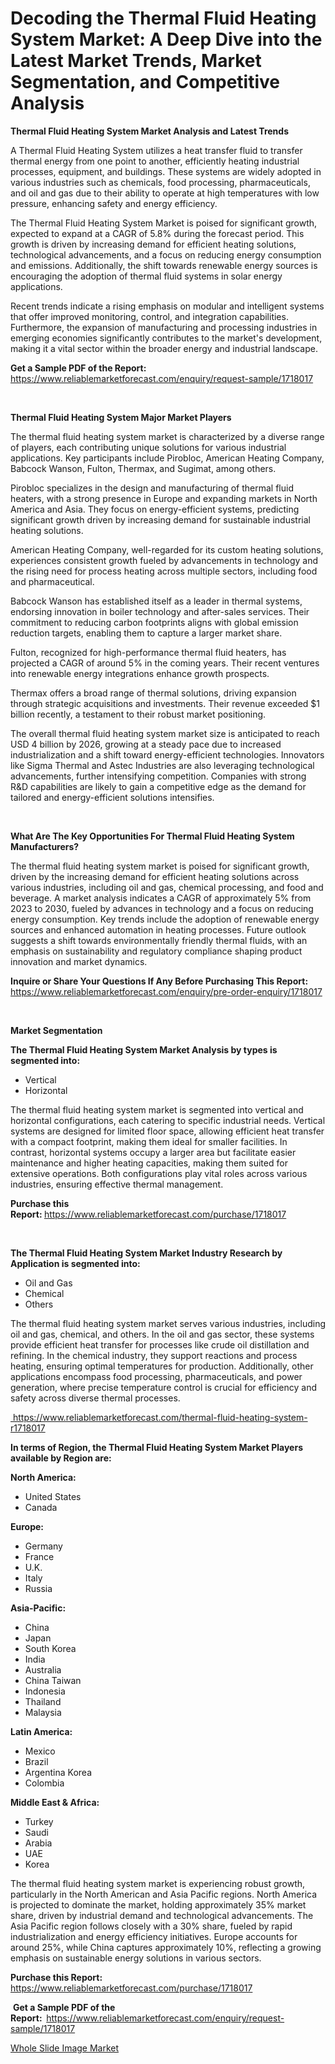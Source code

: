 <p><h1>Decoding the Thermal Fluid Heating System Market: A Deep Dive into the Latest Market Trends, Market Segmentation, and Competitive Analysis</h1></p><p><strong>Thermal Fluid Heating System Market Analysis and Latest Trends</strong></p>
<p><p>A Thermal Fluid Heating System utilizes a heat transfer fluid to transfer thermal energy from one point to another, efficiently heating industrial processes, equipment, and buildings. These systems are widely adopted in various industries such as chemicals, food processing, pharmaceuticals, and oil and gas due to their ability to operate at high temperatures with low pressure, enhancing safety and energy efficiency.</p><p>The Thermal Fluid Heating System Market is poised for significant growth, expected to expand at a CAGR of 5.8% during the forecast period. This growth is driven by increasing demand for efficient heating solutions, technological advancements, and a focus on reducing energy consumption and emissions. Additionally, the shift towards renewable energy sources is encouraging the adoption of thermal fluid systems in solar energy applications. </p><p>Recent trends indicate a rising emphasis on modular and intelligent systems that offer improved monitoring, control, and integration capabilities. Furthermore, the expansion of manufacturing and processing industries in emerging economies significantly contributes to the market's development, making it a vital sector within the broader energy and industrial landscape.</p></p>
<p><strong>Get a Sample PDF of the Report:&nbsp;</strong> <a href="https://www.reliablemarketforecast.com/enquiry/request-sample/1718017?utm_campaign=3203&utm_medium=2&utm_source=Github&utm_content=ia&utm_term=10042025&utm_id=thermal-fluid-heating-system">https://www.reliablemarketforecast.com/enquiry/request-sample/1718017</a></p>
<p>&nbsp;</p>
<p><strong>Thermal Fluid Heating System Major Market Players</strong></p>
<p><p>The thermal fluid heating system market is characterized by a diverse range of players, each contributing unique solutions for various industrial applications. Key participants include Pirobloc, American Heating Company, Babcock Wanson, Fulton, Thermax, and Sugimat, among others. </p><p>Pirobloc specializes in the design and manufacturing of thermal fluid heaters, with a strong presence in Europe and expanding markets in North America and Asia. They focus on energy-efficient systems, predicting significant growth driven by increasing demand for sustainable industrial heating solutions.</p><p>American Heating Company, well-regarded for its custom heating solutions, experiences consistent growth fueled by advancements in technology and the rising need for process heating across multiple sectors, including food and pharmaceutical.</p><p>Babcock Wanson has established itself as a leader in thermal systems, endorsing innovation in boiler technology and after-sales services. Their commitment to reducing carbon footprints aligns with global emission reduction targets, enabling them to capture a larger market share.</p><p>Fulton, recognized for high-performance thermal fluid heaters, has projected a CAGR of around 5% in the coming years. Their recent ventures into renewable energy integrations enhance growth prospects.</p><p>Thermax offers a broad range of thermal solutions, driving expansion through strategic acquisitions and investments. Their revenue exceeded $1 billion recently, a testament to their robust market positioning.</p><p>The overall thermal fluid heating system market size is anticipated to reach USD 4 billion by 2026, growing at a steady pace due to increased industrialization and a shift toward energy-efficient technologies. Innovators like Sigma Thermal and Astec Industries are also leveraging technological advancements, further intensifying competition. Companies with strong R&D capabilities are likely to gain a competitive edge as the demand for tailored and energy-efficient solutions intensifies.</p></p>
<p>&nbsp;</p>
<p><strong>What Are The Key Opportunities For Thermal Fluid Heating System Manufacturers?</strong></p>
<p><p>The thermal fluid heating system market is poised for significant growth, driven by the increasing demand for efficient heating solutions across various industries, including oil and gas, chemical processing, and food and beverage. A market analysis indicates a CAGR of approximately 5% from 2023 to 2030, fueled by advances in technology and a focus on reducing energy consumption. Key trends include the adoption of renewable energy sources and enhanced automation in heating processes. Future outlook suggests a shift towards environmentally friendly thermal fluids, with an emphasis on sustainability and regulatory compliance shaping product innovation and market dynamics.</p></p>
<p><strong>Inquire or Share Your Questions If Any Before Purchasing This Report:</strong> <a href="https://www.reliablemarketforecast.com/enquiry/pre-order-enquiry/1718017?utm_campaign=3203&utm_medium=2&utm_source=Github&utm_content=ia&utm_term=10042025&utm_id=thermal-fluid-heating-system">https://www.reliablemarketforecast.com/enquiry/pre-order-enquiry/1718017</a></p>
<p>&nbsp;</p>
<p><strong>Market Segmentation</strong></p>
<p><strong>The Thermal Fluid Heating System Market Analysis by types is segmented into:</strong></p>
<p><ul><li>Vertical</li><li>Horizontal</li></ul></p>
<p><p>The thermal fluid heating system market is segmented into vertical and horizontal configurations, each catering to specific industrial needs. Vertical systems are designed for limited floor space, allowing efficient heat transfer with a compact footprint, making them ideal for smaller facilities. In contrast, horizontal systems occupy a larger area but facilitate easier maintenance and higher heating capacities, making them suited for extensive operations. Both configurations play vital roles across various industries, ensuring effective thermal management.</p></p>
<p><strong>Purchase this Report:&nbsp;</strong><a href="https://www.reliablemarketforecast.com/purchase/1718017?utm_campaign=3203&utm_medium=2&utm_source=Github&utm_content=ia&utm_term=10042025&utm_id=thermal-fluid-heating-system">https://www.reliablemarketforecast.com/purchase/1718017</a></p>
<p>&nbsp;</p>
<p><strong>The Thermal Fluid Heating System Market Industry Research by Application is segmented into:</strong></p>
<p><ul><li>Oil and Gas</li><li>Chemical</li><li>Others</li></ul></p>
<p><p>The thermal fluid heating system market serves various industries, including oil and gas, chemical, and others. In the oil and gas sector, these systems provide efficient heat transfer for processes like crude oil distillation and refining. In the chemical industry, they support reactions and process heating, ensuring optimal temperatures for production. Additionally, other applications encompass food processing, pharmaceuticals, and power generation, where precise temperature control is crucial for efficiency and safety across diverse thermal processes.</p></p>
<p><a href="https://www.reliablemarketforecast.com/thermal-fluid-heating-system-r1718017?utm_campaign=3203&utm_medium=2&utm_source=Github&utm_content=ia&utm_term=10042025&utm_id=thermal-fluid-heating-system">&nbsp;https://www.reliablemarketforecast.com/thermal-fluid-heating-system-r1718017</a></p>
<p><strong>In terms of Region, the Thermal Fluid Heating System Market Players available by Region are:</strong></p>
<p>
    <p> <strong> North America: </strong>
        <ul>
            <li>United States</li>
            <li>Canada</li>
        </ul>
        </p> 
    <p> <strong> Europe: </strong>
        <ul>
            <li>Germany</li>
            <li>France</li>
            <li>U.K.</li>
            <li>Italy</li>
            <li>Russia</li>
        </ul>
        </p> 
    <p> <strong> Asia-Pacific: </strong>
        <ul>
            <li>China</li>
            <li>Japan</li>
            <li>South Korea</li>
            <li>India</li>
            <li>Australia</li>
            <li>China Taiwan</li>
            <li>Indonesia</li>
            <li>Thailand</li>
            <li>Malaysia</li>
        </ul>
        </p> 
    <p> <strong> Latin America: </strong>
        <ul>
            <li>Mexico</li>
            <li>Brazil</li>
            <li>Argentina Korea</li>
            <li>Colombia</li>
        </ul>
        </p> 
    <p> <strong> Middle East & Africa: </strong>
        <ul>
            <li>Turkey</li>
            <li>Saudi</li>
            <li>Arabia</li>
            <li>UAE</li>
            <li>Korea</li>
        </ul>
    </p>
    </p>
<p><p>The thermal fluid heating system market is experiencing robust growth, particularly in the North American and Asia Pacific regions. North America is projected to dominate the market, holding approximately 35% market share, driven by industrial demand and technological advancements. The Asia Pacific region follows closely with a 30% share, fueled by rapid industrialization and energy efficiency initiatives. Europe accounts for around 25%, while China captures approximately 10%, reflecting a growing emphasis on sustainable energy solutions in various sectors.</p></p>
<p><strong>Purchase this Report: </strong><a href="https://www.reliablemarketforecast.com/purchase/1718017?utm_campaign=3203&utm_medium=2&utm_source=Github&utm_content=ia&utm_term=10042025&utm_id=thermal-fluid-heating-system">https://www.reliablemarketforecast.com/purchase/1718017</a></p>
<p>&nbsp;<strong>Get a Sample PDF of the Report:&nbsp;&nbsp;</strong><a href="https://www.reliablemarketforecast.com/enquiry/request-sample/1718017?utm_campaign=3203&utm_medium=2&utm_source=Github&utm_content=ia&utm_term=10042025&utm_id=thermal-fluid-heating-system">https://www.reliablemarketforecast.com/enquiry/request-sample/1718017</a></p>
<p><strong></strong></p>
<p><p><a href="https://github.com/rumaskdallys2/Market-Research-Report-List-1/blob/main/whole-slide-image-market.md?utm_campaign=3203&utm_medium=2&utm_source=Github&utm_content=ia&utm_term=10042025&utm_id=thermal-fluid-heating-system">Whole Slide Image Market</a></p></p>